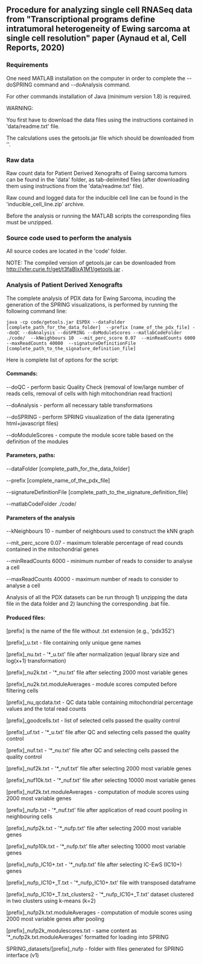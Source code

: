 ## Procedure for analyzing single cell RNASeq data from "Transcriptional programs define intratumoral heterogeneity of Ewing sarcoma at single cell resolution" paper (Aynaud et al, Cell Reports, 2020)

### Requirements

One need MATLAB installation on the computer in order to complete the --doSPRING command and --doAnalysis command.

For other commands installation of Java (minimum version 1.8) is required.

WARNING: 

You first have to download the data files using the instructions contained in 'data/readme.txt' file.

The calculations uses the getools.jar file which should be downloaded from ''.

### Raw data

Raw count data for Patient Derived Xenografts of Ewing sarcoma tumors can be found in the 'data' folder, as tab-delimited files (after downloading them using instructions from the 'data/readme.txt' file).

Raw cound and logged data for the inducible cell line can be found in the 'inducible_cell_line.zip' archive.

Before the analysis or running the MATLAB scripts the corresponding files must be unzipped.

### Source code used to perform the analysis

All source codes are located in the 'code' folder. 

NOTE: The compiled version of getools.jar can be downloaded from http://xfer.curie.fr/get/t3faBIxA1M1/getools.jar .


### Analysis of Patient Derived Xenografts

The complete analysis of PDX data for Ewing Sarcoma, incuding the generation of the SPRING visualizations, is performed by running the following command line:

	java -cp code/getools.jar ESPDX --dataFolder [complete_path_for_the_data_folder]  --prefix [name_of_the_pdx_file] --doQC --doAnalysis --doSPRING --doModuleScores --matlabCodeFolder ./code/  --kNeighbours 10  --mit_perc_score 0.07  --minReadCounts 6000  --maxReadCounts 40000  --signatureDefinitionFile [complete_path_to_the_signature_definition_file]

Here is complete list of options for the script:

#### Commands:

--doQC  - perform basic Quality Check (removal of low/large number of reads cells, removal of cells with high mitochondrian read fraction)

--doAnalysis - perform all necessary table transformations

--doSPRING - perform SPRING visualization of the data (generating html+javascript files)

--doModuleScores - compute the module score table based on the definition of the modules

#### Parameters, paths:

--dataFolder [complete_path_for_the_data_folder]  

--prefix [complete_name_of_the_pdx_file] 

--signatureDefinitionFile [complete_path_to_the_signature_definition_file]

--matlabCodeFolder ./code/  

#### Parameters of the analysis

--kNeighbours 10  - number of neighbours used to construct the kNN graph

--mit_perc_score 0.07  - maximum tolerable percentage of read counds contained in the mitochondrial genes

--minReadCounts 6000  - minimum number of reads to consider to analyse a cell

--maxReadCounts 40000 - maximum number of reads to consider to analyse a cell

Analysis of all the PDX datasets can be run through 1) unzipping the data file in the data folder and 2) launching the corresponding .bat file.

#### Produced files:

[prefix] is the name of the file without .txt extension (e.g., 'pdx352')

[prefix]_u.txt - file containing only unique gene names

[prefix]_nu.txt - '*_u.txt' file after normalization (equal library size and log(x+1) transformation)

[prefix]_nu2k.txt - '*_nu.txt' file after selecting 2000 most variable genes

[prefix]_nu2k.txt.moduleAverages - module scores computed before filtering cells

[prefix]_nu_qcdata.txt - QC data table containing mitochondrial percentage values and the total read counts

[prefix]_goodcells.txt - list of selected cells passed the quality control

[prefix]_uf.txt - '*_u.txt' file after QC and selecting cells passed the quality control

[prefix]_nuf.txt  - '*_nu.txt' file after QC and selecting cells passed the quality control

[prefix]_nuf2k.txt - '*_nuf.txt' file after selecting 2000 most variable genes

[prefix]_nuf10k.txt - '*_nuf.txt' file after selecting 10000 most variable genes

[prefix]_nuf2k.txt.moduleAverages  - computation of module scores using 2000 most variable genes

[prefix]_nufp.txt  - '*_nuf.txt' file after application of read count pooling in neighbouring cells

[prefix]_nufp2k.txt  - '*_nufp.txt' file after selecting 2000 most variable genes

[prefix]_nufp10k.txt  - '*_nufp.txt' file after selecting 10000 most variable genes

[prefix]_nufp_IC10+.txt - '*_nufp.txt' file after selecting IC-EwS (IC10+) genes

[prefix]_nufp_IC10+_T.txt - '*_nufp_IC10+.txt' file with transposed dataframe

[prefix]_nufp_IC10+_T.txt_clusters2 - '*_nufp_IC10+_T.txt' dataset clustered in two clusters using k-means (k=2)

[prefix]_nufp2k.txt.moduleAverages  - computation of module scores using 2000 most variable genes after pooling

[prefix]_nufp2k_modulescores.txt - same content as '*_nufp2k.txt.moduleAverages' formatted for loading into SPRING

SPRING_datasets/[prefix]_nufp - folder with files generated for SPRING interface (v1)



